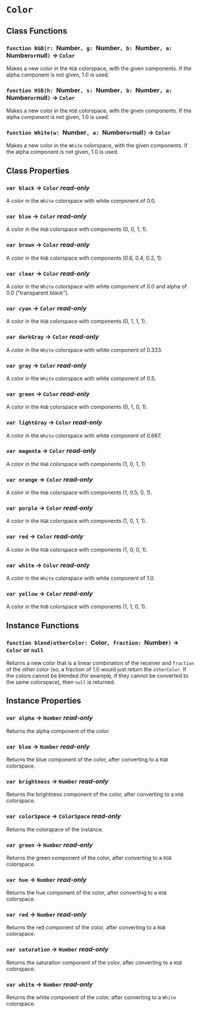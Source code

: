 # `Color`

## Class Functions

### `function RGB(r: `Number`, g: `Number`, b: `Number`, a: `Number` or `null`)` → `Color`

Makes a new color in the `RGB` colorspace, with the given components. If the alpha component is not given, 1.0 is used.   
  


### `function HSB(h: `Number`, s: `Number`, b: `Number`, a: `Number` or `null`)` → `Color`

Makes a new color in the `HSB` colorspace, with the given components. If the alpha component is not given, 1.0 is used.   
  


### `function White(w: `Number`, a: `Number` or `null`)` → `Color`

Makes a new color in the `White` colorspace, with the given components. If the alpha component is not given, 1.0 is used.   
  


## Class Properties

### `var black` → `Color` _read-only_

A color in the `White` colorspace with white component of 0.0.   
  


### `var blue` → `Color` _read-only_

A color in the `RGB` colorspace with components (0, 0, 1, 1).   
  


### `var brown` → `Color` _read-only_

A color in the `RGB` colorspace with components (0.6, 0.4, 0.2, 1).   
  


### `var clear` → `Color` _read-only_

A color in the `White` colorspace with white component of 0.0 and alpha of 0.0 ("transparent black").   
  


### `var cyan` → `Color` _read-only_

A color in the `RGB` colorspace with components (0, 1, 1, 1).   
  


### `var darkGray` → `Color` _read-only_

A color in the `White` colorspace with white component of 0.333.   
  


### `var gray` → `Color` _read-only_

A color in the `White` colorspace with white component of 0.5.   
  


### `var green` → `Color` _read-only_

A color in the `RGB` colorspace with components (0, 1, 0, 1).   
  


### `var lightGray` → `Color` _read-only_

A color in the `White` colorspace with white component of 0.667.   
  


### `var magenta` → `Color` _read-only_

A color in the `RGB` colorspace with components (1, 0, 1, 1).   
  


### `var orange` → `Color` _read-only_

A color in the `RGB` colorspace with components (1, 0.5, 0, 1).   
  


### `var purple` → `Color` _read-only_

A color in the `RGB` colorspace with components (1, 0, 1, 1).   
  


### `var red` → `Color` _read-only_

A color in the `RGB` colorspace with components (1, 0, 0, 1).   
  


### `var white` → `Color` _read-only_

A color in the `White` colorspace with white component of 1.0.   
  


### `var yellow` → `Color` _read-only_

A color in the `RGB` colorspace with components (1, 1, 0, 1).   
  


## Instance Functions

### `function blend(otherColor: `Color`, fraction: `Number`)` → `Color` or `null`

Returns a new color that is a linear combination of the receiver and `fraction` of the other color (so, a fraction of 1.0 would just return the `otherColor`. If the colors cannot be blended (for example, if they cannot be converted to the same colorspace), then `null` is returned.   
  


## Instance Properties

### `var alpha` → `Number` _read-only_

Returns the alpha component of the color.   
  


### `var blue` → `Number` _read-only_

Returns the blue component of the color, after converting to a `RGB` colorspace.   
  


### `var brightness` → `Number` _read-only_

Returns the brightness component of the color, after converting to a `HSB` colorspace.   
  


### `var colorSpace` → `ColorSpace` _read-only_

Returns the colorspace of the instance.   
  


### `var green` → `Number` _read-only_

Returns the green component of the color, after converting to a `RGB` colorspace.   
  


### `var hue` → `Number` _read-only_

Returns the hue component of the color, after converting to a `HSB` colorspace.   
  


### `var red` → `Number` _read-only_

Returns the red component of the color, after converting to a `RGB` colorspace.   
  


### `var saturation` → `Number` _read-only_

Returns the saturation component of the color, after converting to a `HSB` colorspace.   
  


### `var white` → `Number` _read-only_

Returns the white component of the color, after converting to a `White` colorspace.   
  


